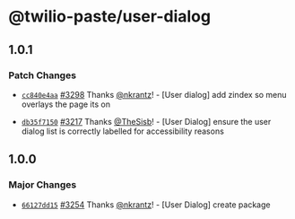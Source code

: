 # @twilio-paste/user-dialog

## 1.0.1

### Patch Changes

- [`cc840e4aa`](https://github.com/twilio-labs/paste/commit/cc840e4aa0f83922d80ace5acfa6fe409c98216a) [#3298](https://github.com/twilio-labs/paste/pull/3298) Thanks [@nkrantz](https://github.com/nkrantz)! - [User dialog] add zindex so menu overlays the page its on

* [`db35f7150`](https://github.com/twilio-labs/paste/commit/db35f71500623bf090741039ba8e49a7ed581c1a) [#3217](https://github.com/twilio-labs/paste/pull/3217) Thanks [@TheSisb](https://github.com/TheSisb)! - [User Dialog] ensure the user dialog list is correctly labelled for accessibility reasons

## 1.0.0

### Major Changes

- [`66127dd15`](https://github.com/twilio-labs/paste/commit/66127dd15e5e2738e711bd9533e24deaf7d13986) [#3254](https://github.com/twilio-labs/paste/pull/3254) Thanks [@nkrantz](https://github.com/nkrantz)! - [User Dialog] create package

